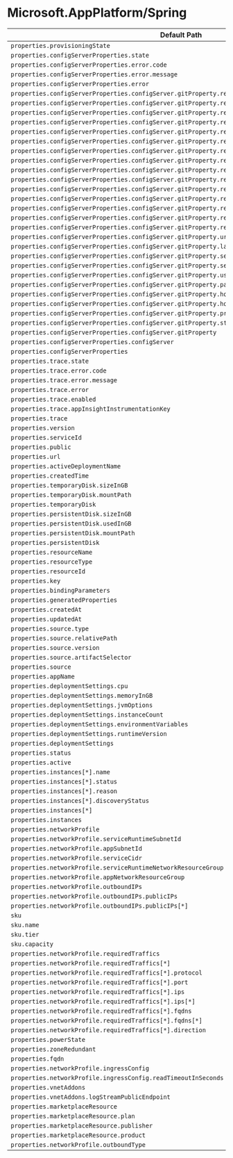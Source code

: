 # Microsoft.AppPlatform/Spring

| Default Path | Alias |
|---|---|
| `properties.provisioningState` | `Microsoft.AppPlatform/Spring/provisioningState` |
| `properties.configServerProperties.state` | `Microsoft.AppPlatform/Spring/configServerProperties.state` |
| `properties.configServerProperties.error.code` | `Microsoft.AppPlatform/Spring/configServerProperties.error.code` |
| `properties.configServerProperties.error.message` | `Microsoft.AppPlatform/Spring/configServerProperties.error.message` |
| `properties.configServerProperties.error` | `Microsoft.AppPlatform/Spring/configServerProperties.error` |
| `properties.configServerProperties.configServer.gitProperty.repositories[*].name` | `Microsoft.AppPlatform/Spring/configServerProperties.configServer.gitProperty.repositories[*].name` |
| `properties.configServerProperties.configServer.gitProperty.repositories[*].pattern[*]` | `Microsoft.AppPlatform/Spring/configServerProperties.configServer.gitProperty.repositories[*].pattern[*]` |
| `properties.configServerProperties.configServer.gitProperty.repositories[*].pattern` | `Microsoft.AppPlatform/Spring/configServerProperties.configServer.gitProperty.repositories[*].pattern` |
| `properties.configServerProperties.configServer.gitProperty.repositories[*].uri` | `Microsoft.AppPlatform/Spring/configServerProperties.configServer.gitProperty.repositories[*].uri` |
| `properties.configServerProperties.configServer.gitProperty.repositories[*].label` | `Microsoft.AppPlatform/Spring/configServerProperties.configServer.gitProperty.repositories[*].label` |
| `properties.configServerProperties.configServer.gitProperty.repositories[*].searchPaths[*]` | `Microsoft.AppPlatform/Spring/configServerProperties.configServer.gitProperty.repositories[*].searchPaths[*]` |
| `properties.configServerProperties.configServer.gitProperty.repositories[*].searchPaths` | `Microsoft.AppPlatform/Spring/configServerProperties.configServer.gitProperty.repositories[*].searchPaths` |
| `properties.configServerProperties.configServer.gitProperty.repositories[*].username` | `Microsoft.AppPlatform/Spring/configServerProperties.configServer.gitProperty.repositories[*].username` |
| `properties.configServerProperties.configServer.gitProperty.repositories[*].password` | `Microsoft.AppPlatform/Spring/configServerProperties.configServer.gitProperty.repositories[*].password` |
| `properties.configServerProperties.configServer.gitProperty.repositories[*].hostKey` | `Microsoft.AppPlatform/Spring/configServerProperties.configServer.gitProperty.repositories[*].hostKey` |
| `properties.configServerProperties.configServer.gitProperty.repositories[*].hostKeyAlgorithm` | `Microsoft.AppPlatform/Spring/configServerProperties.configServer.gitProperty.repositories[*].hostKeyAlgorithm` |
| `properties.configServerProperties.configServer.gitProperty.repositories[*].privateKey` | `Microsoft.AppPlatform/Spring/configServerProperties.configServer.gitProperty.repositories[*].privateKey` |
| `properties.configServerProperties.configServer.gitProperty.repositories[*].strictHostKeyChecking` | `Microsoft.AppPlatform/Spring/configServerProperties.configServer.gitProperty.repositories[*].strictHostKeyChecking` |
| `properties.configServerProperties.configServer.gitProperty.repositories[*]` | `Microsoft.AppPlatform/Spring/configServerProperties.configServer.gitProperty.repositories[*]` |
| `properties.configServerProperties.configServer.gitProperty.repositories` | `Microsoft.AppPlatform/Spring/configServerProperties.configServer.gitProperty.repositories` |
| `properties.configServerProperties.configServer.gitProperty.uri` | `Microsoft.AppPlatform/Spring/configServerProperties.configServer.gitProperty.uri` |
| `properties.configServerProperties.configServer.gitProperty.label` | `Microsoft.AppPlatform/Spring/configServerProperties.configServer.gitProperty.label` |
| `properties.configServerProperties.configServer.gitProperty.searchPaths[*]` | `Microsoft.AppPlatform/Spring/configServerProperties.configServer.gitProperty.searchPaths[*]` |
| `properties.configServerProperties.configServer.gitProperty.searchPaths` | `Microsoft.AppPlatform/Spring/configServerProperties.configServer.gitProperty.searchPaths` |
| `properties.configServerProperties.configServer.gitProperty.username` | `Microsoft.AppPlatform/Spring/configServerProperties.configServer.gitProperty.username` |
| `properties.configServerProperties.configServer.gitProperty.password` | `Microsoft.AppPlatform/Spring/configServerProperties.configServer.gitProperty.password` |
| `properties.configServerProperties.configServer.gitProperty.hostKey` | `Microsoft.AppPlatform/Spring/configServerProperties.configServer.gitProperty.hostKey` |
| `properties.configServerProperties.configServer.gitProperty.hostKeyAlgorithm` | `Microsoft.AppPlatform/Spring/configServerProperties.configServer.gitProperty.hostKeyAlgorithm` |
| `properties.configServerProperties.configServer.gitProperty.privateKey` | `Microsoft.AppPlatform/Spring/configServerProperties.configServer.gitProperty.privateKey` |
| `properties.configServerProperties.configServer.gitProperty.strictHostKeyChecking` | `Microsoft.AppPlatform/Spring/configServerProperties.configServer.gitProperty.strictHostKeyChecking` |
| `properties.configServerProperties.configServer.gitProperty` | `Microsoft.AppPlatform/Spring/configServerProperties.configServer.gitProperty` |
| `properties.configServerProperties.configServer` | `Microsoft.AppPlatform/Spring/configServerProperties.configServer` |
| `properties.configServerProperties` | `Microsoft.AppPlatform/Spring/configServerProperties` |
| `properties.trace.state` | `Microsoft.AppPlatform/Spring/trace.state` |
| `properties.trace.error.code` | `Microsoft.AppPlatform/Spring/trace.error.code` |
| `properties.trace.error.message` | `Microsoft.AppPlatform/Spring/trace.error.message` |
| `properties.trace.error` | `Microsoft.AppPlatform/Spring/trace.error` |
| `properties.trace.enabled` | `Microsoft.AppPlatform/Spring/trace.enabled` |
| `properties.trace.appInsightInstrumentationKey` | `Microsoft.AppPlatform/Spring/trace.appInsightInstrumentationKey` |
| `properties.trace` | `Microsoft.AppPlatform/Spring/trace` |
| `properties.version` | `Microsoft.AppPlatform/Spring/version` |
| `properties.serviceId` | `Microsoft.AppPlatform/Spring/serviceId` |
| `properties.public` | `Microsoft.AppPlatform/Spring/apps.public` |
| `properties.url` | `Microsoft.AppPlatform/Spring/apps.url` |
| `properties.activeDeploymentName` | `Microsoft.AppPlatform/Spring/apps.activeDeploymentName` |
| `properties.createdTime` | `Microsoft.AppPlatform/Spring/apps.createdTime` |
| `properties.temporaryDisk.sizeInGB` | `Microsoft.AppPlatform/Spring/apps.temporaryDisk.sizeInGB` |
| `properties.temporaryDisk.mountPath` | `Microsoft.AppPlatform/Spring/apps.temporaryDisk.mountPath` |
| `properties.temporaryDisk` | `Microsoft.AppPlatform/Spring/apps.temporaryDisk` |
| `properties.persistentDisk.sizeInGB` | `Microsoft.AppPlatform/Spring/apps.persistentDisk.sizeInGB` |
| `properties.persistentDisk.usedInGB` | `Microsoft.AppPlatform/Spring/apps.persistentDisk.usedInGB` |
| `properties.persistentDisk.mountPath` | `Microsoft.AppPlatform/Spring/apps.persistentDisk.mountPath` |
| `properties.persistentDisk` | `Microsoft.AppPlatform/Spring/apps.persistentDisk` |
| `properties.resourceName` | `Microsoft.AppPlatform/Spring/apps.bindings.resourceName` |
| `properties.resourceType` | `Microsoft.AppPlatform/Spring/apps.bindings.resourceType` |
| `properties.resourceId` | `Microsoft.AppPlatform/Spring/apps.bindings.resourceId` |
| `properties.key` | `Microsoft.AppPlatform/Spring/apps.bindings.key` |
| `properties.bindingParameters` | `Microsoft.AppPlatform/Spring/apps.bindings.bindingParameters` |
| `properties.generatedProperties` | `Microsoft.AppPlatform/Spring/apps.bindings.generatedProperties` |
| `properties.createdAt` | `Microsoft.AppPlatform/Spring/apps.bindings.createdAt` |
| `properties.updatedAt` | `Microsoft.AppPlatform/Spring/apps.bindings.updatedAt` |
| `properties.source.type` | `Microsoft.AppPlatform/Spring/apps.deployments.source.type` |
| `properties.source.relativePath` | `Microsoft.AppPlatform/Spring/apps.deployments.source.relativePath` |
| `properties.source.version` | `Microsoft.AppPlatform/Spring/apps.deployments.source.version` |
| `properties.source.artifactSelector` | `Microsoft.AppPlatform/Spring/apps.deployments.source.artifactSelector` |
| `properties.source` | `Microsoft.AppPlatform/Spring/apps.deployments.source` |
| `properties.appName` | `Microsoft.AppPlatform/Spring/apps.deployments.appName` |
| `properties.deploymentSettings.cpu` | `Microsoft.AppPlatform/Spring/apps.deployments.deploymentSettings.cpu` |
| `properties.deploymentSettings.memoryInGB` | `Microsoft.AppPlatform/Spring/apps.deployments.deploymentSettings.memoryInGB` |
| `properties.deploymentSettings.jvmOptions` | `Microsoft.AppPlatform/Spring/apps.deployments.deploymentSettings.jvmOptions` |
| `properties.deploymentSettings.instanceCount` | `Microsoft.AppPlatform/Spring/apps.deployments.deploymentSettings.instanceCount` |
| `properties.deploymentSettings.environmentVariables` | `Microsoft.AppPlatform/Spring/apps.deployments.deploymentSettings.environmentVariables` |
| `properties.deploymentSettings.runtimeVersion` | `Microsoft.AppPlatform/Spring/apps.deployments.deploymentSettings.runtimeVersion` |
| `properties.deploymentSettings` | `Microsoft.AppPlatform/Spring/apps.deployments.deploymentSettings` |
| `properties.status` | `Microsoft.AppPlatform/Spring/apps.deployments.status` |
| `properties.active` | `Microsoft.AppPlatform/Spring/apps.deployments.active` |
| `properties.instances[*].name` | `Microsoft.AppPlatform/Spring/apps.deployments.instances[*].name` |
| `properties.instances[*].status` | `Microsoft.AppPlatform/Spring/apps.deployments.instances[*].status` |
| `properties.instances[*].reason` | `Microsoft.AppPlatform/Spring/apps.deployments.instances[*].reason` |
| `properties.instances[*].discoveryStatus` | `Microsoft.AppPlatform/Spring/apps.deployments.instances[*].discoveryStatus` |
| `properties.instances[*]` | `Microsoft.AppPlatform/Spring/apps.deployments.instances[*]` |
| `properties.instances` | `Microsoft.AppPlatform/Spring/apps.deployments.instances` |
| `properties.networkProfile` | `Microsoft.AppPlatform/Spring/networkProfile` |
| `properties.networkProfile.serviceRuntimeSubnetId` | `Microsoft.AppPlatform/Spring/networkProfile.serviceRuntimeSubnetId` |
| `properties.networkProfile.appSubnetId` | `Microsoft.AppPlatform/Spring/networkProfile.appSubnetId` |
| `properties.networkProfile.serviceCidr` | `Microsoft.AppPlatform/Spring/networkProfile.serviceCidr` |
| `properties.networkProfile.serviceRuntimeNetworkResourceGroup` | `Microsoft.AppPlatform/Spring/networkProfile.serviceRuntimeNetworkResourceGroup` |
| `properties.networkProfile.appNetworkResourceGroup` | `Microsoft.AppPlatform/Spring/networkProfile.appNetworkResourceGroup` |
| `properties.networkProfile.outboundIPs` | `Microsoft.AppPlatform/Spring/networkProfile.outboundIPs` |
| `properties.networkProfile.outboundIPs.publicIPs` | `Microsoft.AppPlatform/Spring/networkProfile.outboundIPs.publicIPs` |
| `properties.networkProfile.outboundIPs.publicIPs[*]` | `Microsoft.AppPlatform/Spring/networkProfile.outboundIPs.publicIPs[*]` |
| `sku` | `Microsoft.AppPlatform/Spring/sku` |
| `sku.name` | `Microsoft.AppPlatform/Spring/sku.name` |
| `sku.tier` | `Microsoft.AppPlatform/Spring/sku.tier` |
| `sku.capacity` | `Microsoft.AppPlatform/Spring/sku.capacity` |
| `properties.networkProfile.requiredTraffics` | `Microsoft.AppPlatform/Spring/networkProfile.requiredTraffics` |
| `properties.networkProfile.requiredTraffics[*]` | `Microsoft.AppPlatform/Spring/networkProfile.requiredTraffics[*]` |
| `properties.networkProfile.requiredTraffics[*].protocol` | `Microsoft.AppPlatform/Spring/networkProfile.requiredTraffics[*].protocol` |
| `properties.networkProfile.requiredTraffics[*].port` | `Microsoft.AppPlatform/Spring/networkProfile.requiredTraffics[*].port` |
| `properties.networkProfile.requiredTraffics[*].ips` | `Microsoft.AppPlatform/Spring/networkProfile.requiredTraffics[*].ips` |
| `properties.networkProfile.requiredTraffics[*].ips[*]` | `Microsoft.AppPlatform/Spring/networkProfile.requiredTraffics[*].ips[*]` |
| `properties.networkProfile.requiredTraffics[*].fqdns` | `Microsoft.AppPlatform/Spring/networkProfile.requiredTraffics[*].fqdns` |
| `properties.networkProfile.requiredTraffics[*].fqdns[*]` | `Microsoft.AppPlatform/Spring/networkProfile.requiredTraffics[*].fqdns[*]` |
| `properties.networkProfile.requiredTraffics[*].direction` | `Microsoft.AppPlatform/Spring/networkProfile.requiredTraffics[*].direction` |
| `properties.powerState` | `Microsoft.AppPlatform/Spring/powerState` |
| `properties.zoneRedundant` | `Microsoft.AppPlatform/Spring/zoneRedundant` |
| `properties.fqdn` | `Microsoft.AppPlatform/Spring/fqdn` |
| `properties.networkProfile.ingressConfig` | `Microsoft.AppPlatform/Spring/networkProfile.ingressConfig` |
| `properties.networkProfile.ingressConfig.readTimeoutInSeconds` | `Microsoft.AppPlatform/Spring/networkProfile.ingressConfig.readTimeoutInSeconds` |
| `properties.vnetAddons` | `Microsoft.AppPlatform/Spring/vnetAddons` |
| `properties.vnetAddons.logStreamPublicEndpoint` | `Microsoft.AppPlatform/Spring/vnetAddons.logStreamPublicEndpoint` |
| `properties.marketplaceResource` | `Microsoft.AppPlatform/Spring/marketplaceResource` |
| `properties.marketplaceResource.plan` | `Microsoft.AppPlatform/Spring/marketplaceResource.plan` |
| `properties.marketplaceResource.publisher` | `Microsoft.AppPlatform/Spring/marketplaceResource.publisher` |
| `properties.marketplaceResource.product` | `Microsoft.AppPlatform/Spring/marketplaceResource.product` |
| `properties.networkProfile.outboundType` | `Microsoft.AppPlatform/Spring/networkProfile.outboundType` |

